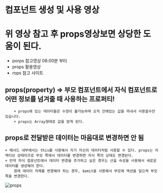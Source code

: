 # <a src="https://www.youtube.com/watch?v=ybFZK1-01zk">컴포넌트 생성 및 사용 영상</a>

# 위 영상 참고 후 props영상보면 상당한 도움이 된다.
- <a src="https://www.youtube.com/watch?v=L8VLByQLtjc&t=1s">porps 참고영상 06:00분 부터 </a><br>
- <a src="https://www.youtube.com/watch?v=7T8F7ZF52lo">props 활용영상 </a><br>
- <a src="https://velog.io/@ducks1077/Vue.js-props-emit-%EA%B0%9C%EB%85%90-%EC%A0%95%ED%99%95%ED%95%98%EA%B2%8C-%EC%9E%A1%EA%B8%B0">rops 참고 사이트</a>

## props(property) => 부모 컴포넌트에서 자식 컴포넌트로 어떤 정보를 넘겨줄 때 사용하는 프로퍼티!
```
	+ props에 있는 데이터들은 수정이 불가능하며 오직 안에있는 값을 꺼내서 사용할수만 있습니다.
	+ props는 Array형태로 값을 받게 된다.
```

## props로 전달받은 데이터는 마음대로 변경하면 안 됨
```
+ 메서드 내부에서는 this를 사용해서 자기 자신의 데이터처럼 사용할 수 있다. props는 리액티브 상태이므로 부모 쪽에서 데이터를 변경하면 자식 쪽의 상태도 변경된다.
+ 만약 자식 컴포넌트에서 데이터 변경을 추가하고 싶은 경우는 산출 속성을 사용해서 새로운 데이터를 생성해야 한다. 
	원래 데이터 자체를 변경해야 하는 경우, $emit을 사용해서 부모에 액션을 일으켜 부모 쪽을 변경한다.
```




![props](../img/props.png)